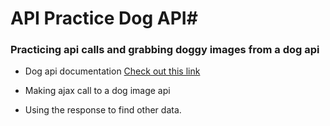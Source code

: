 # API Practice Dog API#

### Practicing api calls and grabbing doggy images from a dog api ###

- Dog api documentation
[Check out this link](https://dog.ceo/dog-api/)

- Making ajax call to a dog image api
- Using the response to find other data.
